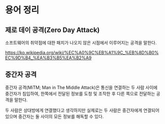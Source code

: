 # 용어 정리

<!-- toc -->

## 제로 데이 공격(Zero Day Attack)

소프트웨어의 취약점에 대한 패치가 나오지 않은 시점에서 이루어지는 공격을 말한다.

https://ko.wikipedia.org/wiki/%EC%A0%9C%EB%A1%9C_%EB%8D%B0%EC%9D%B4_%EA%B3%B5%EA%B2%A9

## 중간자 공격

중간자 공격(MiTM; Man in The Middle Attack)은 통신을 연결하는 두 사람 사이에 중간자가 침입하여, 한쪽에서 전달된 정보를 도청 및 조작한 후 다른 쪽으로 전달하는 공격을 말한다.

두 사람은 상대방에게 연결했다고 생각하지만 실제로는 두 사람은 중간자에게 연결되어 있으며 중간자는 둘 사이의 모든 정보를 해독할 수 있다.